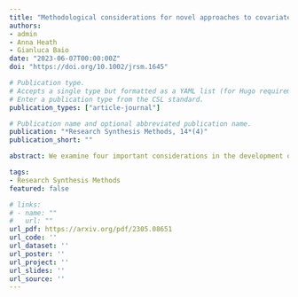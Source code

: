 ```yaml
---
title: "Methodological considerations for novel approaches to covariate-adjusted indirect treatment comparisons"
authors:
- admin
- Anna Heath
- Gianluca Baio
date: "2023-06-07T00:00:00Z"
doi: "https://doi.org/10.1002/jrsm.1645"

# Publication type.
# Accepts a single type but formatted as a YAML list (for Hugo requirements).
# Enter a publication type from the CSL standard.
publication_types: ["article-journal"]

# Publication name and optional abbreviated publication name.
publication: "*Research Synthesis Methods, 14*(4)"
publication_short: ""

abstract: We examine four important considerations in the development of covariate adjustment methodologies for indirect treatment comparisons. First, we consider potential advantages of weighting versus outcome modeling, placing focus on bias-robustness. Second, we outline why model-based extrapolation may be required and useful, in the specific context of indirect treatment comparisons with limited overlap. Third, we describe challenges for covariate adjustment based on data-adaptive outcome modeling. Finally, we offer further perspectives on the promise of doubly robust covariate adjustment frameworks.

tags:
- Research Synthesis Methods
featured: false

# links:
# - name: ""
#   url: ""
url_pdf: https://arxiv.org/pdf/2305.08651
url_code: ''
url_dataset: ''
url_poster: ''
url_project: ''
url_slides: ''
url_source: ''
---
```

